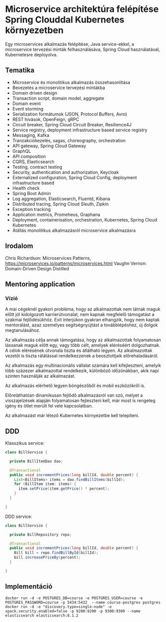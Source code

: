 # Microservice architektúra felépítése Spring Clouddal Kubernetes környezetben

Egy microservices alkalmazás felépítése, Java service-ekkel, a microservice tervezési minták felhasználásáva, Spring Cloud használatával, Kubernetesre deployolva.

## Tematika

* Microservice és monolitikus alkalmazás összehasonlítása
* Bevezetés a microservice tervezési mintákba
* Domain driven design
* Transaction script, domain model, aggregate
* Domain event
* Event storming
* Serialization formátumok (JSON, Protocol Buffers, Avro)
* REST hívások, OpenFeign, gRPC
* Circuit breaker, Spring Cloud Circuit Breaker, Resilience4J
* Service registry, deployment infrastructure based service registry
* Messaging, Kafka
* Tranzakciókezelés, sagas, choreography, orchestration
* API gateway, Spring Cloud Gateway
* GraphQL
* API composition
* CQRS, Elasticsearch
* Testing, contract testing
* Security, authentication and authorization, Keycloak
* Externalized configuration, Spring Cloud Config, deployment infrastructure based
* Health check
* Spring Boot Admin
* Log aggregation, Elasticsearch, Fluentd, Kibana
* Distributed tracing, Spring Cloud Sleuth, Zipkin
* Exception tracking
* Application metrics, Promeheus, Graphana
* Deployment, containerisation, orchestration, Kubernetes, Spring Cloud Kubernetes
* Átállás monolitikus alkalmazásról microservice alkalmazásra

## Irodalom

Chris Richardson: Microservices Patterns, https://microservices.io/patterns/microservices.html
Vaughn Vernon: Domain-Driven Design Distilled

## Mentoring application

### Vízió

A mai cégeknél gyakori probléma, hogy az alkalmazottak nem
látnak maguk előtt jól kidolgozott karrierútvonalat, nem kapnak
megfelelő támogatást a szakmai fejlődésükhöz. Exit interjúkon
gyakran elhangzik, hogy nem kaptak mentorálást, azaz személyes segítségnyújtást
a továbblépéshez, új dolgok megtanulásához.

Az alkalmazás célja annak támogatása, hogy az alkalmazottak
folyamatosan lássanak maguk előtt egy, vagy több célt, amelyek
eléréséért dolgozhatnak. A célok elérésének útvonala tiszta és átlátható
legyen. Az alkalmazottak vezetői is tiszta rálátással rendelkezzenek
a beosztottjaik előrehaladásáról.

Az alkalmazás egy multinacionális vállalat számára kell kifejleszteni,
amelyik több százezer alkalmazottal rendelkezik, különböző időzónákban,
akik napi szinten használják az alkalmazást.

Az alkalmazás elérhető legyen böngészőből és mobil eszközökről is.

Előreláthatóan dinamikusan fejlődő alkalmazásról van szó, melyet a visszajelzések
alapján folyamatosan fejleszteni kell, már most is rengeteg igény és ötlet
merült fel vele kapcsolatban.

Az alkalmazást már létező Kubernetes környezetbe kell telepíteni.


## DDD

Klasszikus service:

```java
class BillService {

  private BillItemDao dao;

  @Transactional
  public void incrementPrices(long billId, double percent) {
    List<BillItems> items = dao.findBillItems(billId);
    for (BillItem item: items) {
      item.setPrice(item.getPrice() * percent);
    }
  }

}
```

DDD service:

```java
class BillService {

  private BillRepository repo;

  @Transactional
  public void incrementPrices(long billId, double percent) {
    Bill bill = repo.findBillById(billId);
    bill.increasePriceBy(percent);
  }

}

```

## Implementáció

```shell
docker run -d -e POSTGRES_DB=course -e POSTGRES_USER=course -e POSTGRES_PASSWORD=course -p 5434:5432  --name course-postgres postgres
docker run -d -e "discovery.type=single-node" -e xpack.security.enabled=false -p 9200:9200 -p 9300:9300 --name elasticsearch elasticsearch:8.1.2
```